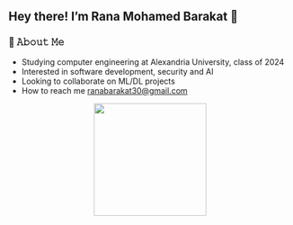 ## Hey there! I’m Rana Mohamed Barakat 👋

### 📖 𝙰𝚋𝚘𝚞𝚝 𝙼𝚎
- Studying computer engineering at Alexandria University, class of 2024
- Interested in software development, security and AI
- Looking to collaborate on ML/DL projects
- How to reach me ranabarakat30@gmail.com

<div id="header" align="center">
  <img src="https://media.giphy.com/media/v1.Y2lkPTc5MGI3NjExNDdiZDUwMmNkNDg3YTRiZWQ3ZTU4ODM2MmY4MmNmOWRhZTA5Y2FlMCZlcD12MV9pbnRlcm5hbF9naWZzX2dpZklkJmN0PWc/6ib6KPmkeAjDTxMxij/giphy.gif" width="200"/>
</div>

<!---
ranabarakat/ranabarakat is a ✨ special ✨ repository because its `README.md` (this file) appears on your GitHub profile.
You can click the Preview link to take a look at your changes.
--->
